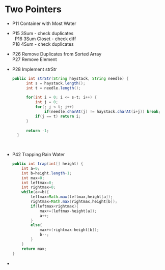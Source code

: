 # Two Pointers

* P11 Container with Most Water

*  P15 3Sum - check duplicates    
   P16 3Sum Closet - check diff    
   P18 4Sum - check duplicates
   
   
*  P26 Remove Duplicates from Sorted Array    
   P27 Remove Element
   
* P28 Implement strStr
  ```java
  public int strStr(String haystack, String needle) {
        int s = haystack.length();
        int t = needle.length();
        
        for(int i = 0; i <= s-t; i++) {
            int j = 0;
            for(; j < t; j++)
                if(needle.charAt(j) != haystack.charAt(i+j)) break;
            if(j == t) return i;
        }
        
        return -1;
    }
    
 
* P42 Trapping Rain Water
    ```java
    public int trap(int[] height) {
        int a=0;
        int b=height.length-1;
        int max=0;
        int leftmax=0;
        int rightmax=0;
        while(a<=b){
            leftmax=Math.max(leftmax,height[a]);
            rightmax=Math.max(rightmax,height[b]);
            if(leftmax<rightmax){
                max+=(leftmax-height[a]);
                a++;
            }
            else{
                max+=(rightmax-height[b]);
                b--;
            }
        }
        return max;
    }

* 